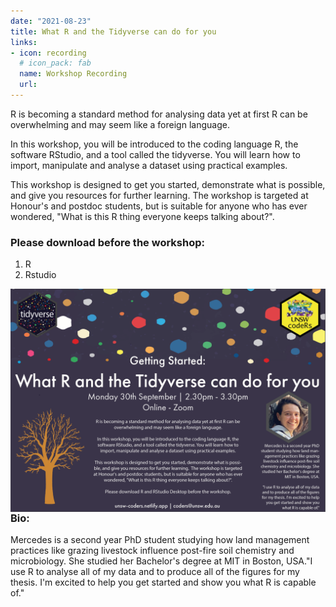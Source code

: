 ```yaml
---
date: "2021-08-23"
title: What R and the Tidyverse can do for you
links:
- icon: recording
  # icon_pack: fab
  name: Workshop Recording 
  url:
---
```


R is becoming a standard method for analysing data yet at first R can be overwhelming and may seem like a foreign language.
 
In this workshop, you will be introduced to the coding language R, the software RStudio, and a tool called the tidyverse. You will learn how to import, manipulate  and analyse a dataset using practical examples.
 
This workshop is designed to get you started, demonstrate what is possible, and give you resources for further learning.  The workshop is targeted at Honour's and postdoc students, but is suitable for anyone who has ever wondered, "What is this R thing everyone keeps talking about?".
 
### Please download before the workshop:
1. R
2. Rstudio
 
 
<img src="tidyverse.png" width=1450 style = "margin-left: 0px; margin-right: 0px; float:right;" >



### Bio:  
Mercedes is a second year PhD student studying how land management practices like grazing livestock influence post-fire soil chemistry and microbiology. She studied her Bachelor's degree at MIT in Boston, USA."I use R to analyse all of my data and to produce all of the figures for my thesis. I'm excited to help you get started and show you what R is capable of."

